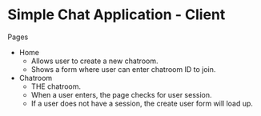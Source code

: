 # Simple Chat Application - Client

Pages
- Home  
  - Allows user to create a new chatroom.
  - Shows a form where user can enter chatroom ID to join.
- Chatroom
  - THE chatroom.
  - When a user enters, the page checks for user session.
  - If a user does not have a session, the create user form will load up.